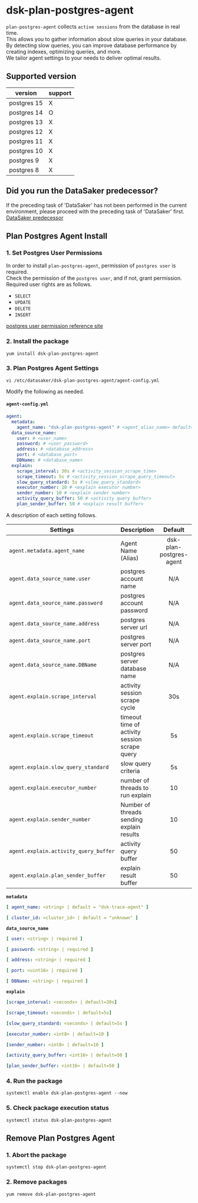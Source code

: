 # dsk-plan-postgres-agent

`plan-postgres-agent` collects `active sessions` from the database in real time.\
This allows you to gather information about slow queries in your database.\
By detecting slow queries, you can improve database performance by creating indexes, optimizing queries, and more.\
We tailor agent settings to your needs to deliver optimal results.

## Supported version

| version | support |
| ----------- | ------- |
| postgres 15 | X |
| postgres 14 | O |
| postgres 13 | X |
| postgres 12 | X |
| postgres 11 | X |
| postgres 10 | X |
| postgres 9 | X |
| postgres 8 | X |

## Did you run the DataSaker predecessor?

If the preceding task of 'DataSaker' has not been performed in the current environment, please proceed with the preceding task of 'DataSaker' first. [DataSaker predecessor]($%7BPREPARATION\_MANUAL\_KR%7D/)

## Plan Postgres Agent Install

### 1. Set Postgres User Permissions

In order to install `plan-postgres-agent`, permission of `postgres user` is required.\
Check the permission of the `postgres user`, and if not, grant permission.\
Required user rights are as follows.

* `SELECT`
* `UPDATE`
* `DELETE`
* `INSERT`

[postgres user permission reference site](https://www.postgresql.org/docs/14/sql-grant.html)

### 2. Install the package
```shell
yum install dsk-plan-postgres-agent
```
### 3. Plan Postgres Agent Settings
```shell
vi /etc/datasaker/dsk-plan-postgres-agent/agent-config.yml
```
Modify the following as needed.

#### `agent-config.yml`
```yaml
agent:
  metadata:
    agent_name: "dsk-plan-postgres-agent" # <agent_alias_name> default=dsk-plan-postgres-agent
  data_source_name:
    user: # <user_name>
    password: # <user_password>
    address: # <database_address>
    port: # <database_port>
    DBName: # <database_name>
  explain:
    scrape_interval: 30s # <activity_session_scrape_time>
    scrape_timeout: 5s # <activity_session_scrape_query_timeout>
    slow_query_standard: 5s # <slow_query_standard> 
    executor_number: 10 # <explain executor number>
    sender_number: 10 # <explain sender number>
    activity_query_buffer: 50 # <activity query buffer>
    plan_sender_buffer: 50 # <explain result buffer>
```
A description of each setting follows.

| **Settings** | **Description** | **Default** | **Required** |
| -------------------------- | ---------------------------------------------------------------------------------------------------- | :---------: | :----------: |
| `agent.metadata.agent_name` | Agent Name (Alias) | dsk-plan-postgres-agent | **✓** |
| `agent.data_source_name.user` | postgres account name | N/A | **✓** |
| `agent.data_source_name.password` | postgres account password | N/A | **✓** |
| `agent.data_source_name.address` | postgres server url | N/A | **✓** |
| `agent.data_source_name.port` | postgres server port | N/A | **✓** |
| `agent.data_source_name.DBName` | postgres server database name | N/A | **✓** |
| `agent.explain.scrape_interval` | activity session scrape cycle | 30s | |
| `agent.explain.scrape_timeout` | timeout time of activity session scrape query | 5s | |
| `agent.explain.slow_query_standard` | slow query criteria | 5s | |
| `agent.explain.executor_number` | number of threads to run explain | 10 | |
| `agent.explain.sender_number` | Number of threads sending explain results | 10 | |
| `agent.explain.activity_query_buffer` | activity query buffer | 50 | |
| `agent.explain.plan_sender_buffer` | explain result buffer | 50 | |

**`metadata`**
```yaml
[ agent_name: <string> | default = "dsk-trace-agent" ]

[ cluster_id: <cluster_id> | default = "unknown" ]
```
**`data_source_name`**
```yaml
[ user: <string> | required ]

[ password: <string> | required ]

[ address: <string> | required ]

[ port: <uint16> | required ]

[ DBName: <string> | required ]
```
**`explain`**
```yaml
[scrape_interval: <seconds> | default=30s] 

[scrape_timeout: <seconds> | default=5s]

[slow_query_standard: <seconds> | default=5s ]

[executor_number: <int8> | default=10 ]

[sender_number: <int8> | default=10 ]

[activity_query_buffer: <int16> | default=50 ]

[plan_sender_buffer: <int16> | default=50 ]
```
### 4. Run the package
```shell
systemctl enable dsk-plan-postgres-agent --now
```
### 5. Check package execution status
```shell
systemctl status dsk-plan-postgres-agent
```
## Remove Plan Postgres Agent

### 1. Abort the package
```shell
systemctl stop dsk-plan-postgres-agent
```
### 2. Remove packages
```shell
yum remove dsk-plan-postgres-agent
```
